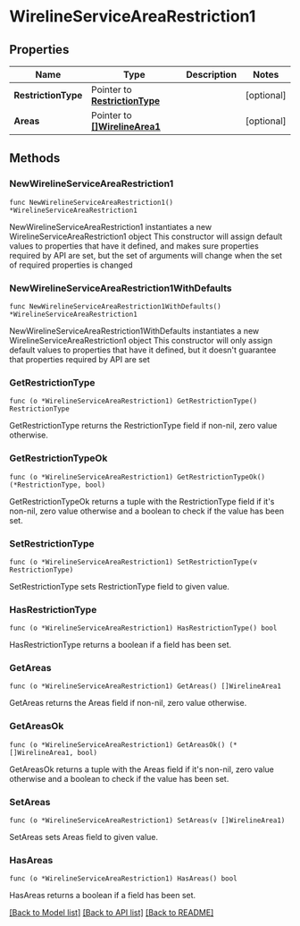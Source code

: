# WirelineServiceAreaRestriction1

## Properties

Name | Type | Description | Notes
------------ | ------------- | ------------- | -------------
**RestrictionType** | Pointer to [**RestrictionType**](RestrictionType.md) |  | [optional] 
**Areas** | Pointer to [**[]WirelineArea1**](WirelineArea1.md) |  | [optional] 

## Methods

### NewWirelineServiceAreaRestriction1

`func NewWirelineServiceAreaRestriction1() *WirelineServiceAreaRestriction1`

NewWirelineServiceAreaRestriction1 instantiates a new WirelineServiceAreaRestriction1 object
This constructor will assign default values to properties that have it defined,
and makes sure properties required by API are set, but the set of arguments
will change when the set of required properties is changed

### NewWirelineServiceAreaRestriction1WithDefaults

`func NewWirelineServiceAreaRestriction1WithDefaults() *WirelineServiceAreaRestriction1`

NewWirelineServiceAreaRestriction1WithDefaults instantiates a new WirelineServiceAreaRestriction1 object
This constructor will only assign default values to properties that have it defined,
but it doesn't guarantee that properties required by API are set

### GetRestrictionType

`func (o *WirelineServiceAreaRestriction1) GetRestrictionType() RestrictionType`

GetRestrictionType returns the RestrictionType field if non-nil, zero value otherwise.

### GetRestrictionTypeOk

`func (o *WirelineServiceAreaRestriction1) GetRestrictionTypeOk() (*RestrictionType, bool)`

GetRestrictionTypeOk returns a tuple with the RestrictionType field if it's non-nil, zero value otherwise
and a boolean to check if the value has been set.

### SetRestrictionType

`func (o *WirelineServiceAreaRestriction1) SetRestrictionType(v RestrictionType)`

SetRestrictionType sets RestrictionType field to given value.

### HasRestrictionType

`func (o *WirelineServiceAreaRestriction1) HasRestrictionType() bool`

HasRestrictionType returns a boolean if a field has been set.

### GetAreas

`func (o *WirelineServiceAreaRestriction1) GetAreas() []WirelineArea1`

GetAreas returns the Areas field if non-nil, zero value otherwise.

### GetAreasOk

`func (o *WirelineServiceAreaRestriction1) GetAreasOk() (*[]WirelineArea1, bool)`

GetAreasOk returns a tuple with the Areas field if it's non-nil, zero value otherwise
and a boolean to check if the value has been set.

### SetAreas

`func (o *WirelineServiceAreaRestriction1) SetAreas(v []WirelineArea1)`

SetAreas sets Areas field to given value.

### HasAreas

`func (o *WirelineServiceAreaRestriction1) HasAreas() bool`

HasAreas returns a boolean if a field has been set.


[[Back to Model list]](../README.md#documentation-for-models) [[Back to API list]](../README.md#documentation-for-api-endpoints) [[Back to README]](../README.md)


